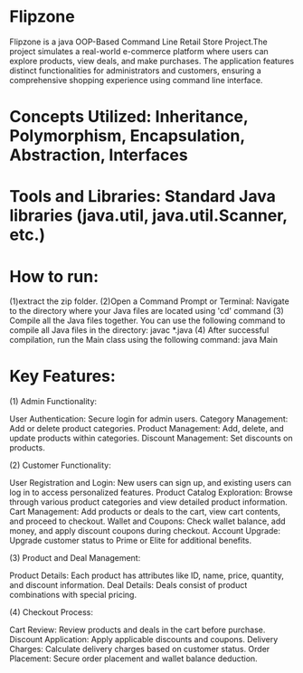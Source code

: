 # Flipzone

Flipzone is a java OOP-Based Command Line Retail Store Project.The project simulates a real-world e-commerce platform where users can explore products, view deals, and make purchases. The application features distinct functionalities for administrators and customers, ensuring a comprehensive shopping experience using command line interface.

# Concepts Utilized: Inheritance, Polymorphism, Encapsulation, Abstraction, Interfaces
# Tools and Libraries: Standard Java libraries (java.util, java.util.Scanner, etc.)

# How to run:
  (1)extract the zip folder.
  (2)Open a Command Prompt or Terminal: Navigate to the directory where your Java files are located using 'cd' command
  (3) Compile all the Java files together. You can use the following command to compile all Java files in the directory: javac *.java
  (4) After successful compilation, run the Main class using the following command: java Main



# Key Features:

 (1) Admin Functionality:

  User Authentication: Secure login for admin users.
  Category Management: Add or delete product categories.
  Product Management: Add, delete, and update products within categories.
  Discount Management: Set discounts on products.

 (2) Customer Functionality:

  User Registration and Login: New users can sign up, and existing users can log in to access personalized features.
  Product Catalog Exploration: Browse through various product categories and view detailed product information.
  Cart Management: Add products or deals to the cart, view cart contents, and proceed to checkout.
  Wallet and Coupons: Check wallet balance, add money, and apply discount coupons during checkout.
  Account Upgrade: Upgrade customer status to Prime or Elite for additional benefits.
  
 (3) Product and Deal Management:

  Product Details: Each product has attributes like ID, name, price, quantity, and discount information.
  Deal Details: Deals consist of product combinations with special pricing.

 (4) Checkout Process:

  Cart Review: Review products and deals in the cart before purchase.
  Discount Application: Apply applicable discounts and coupons.
  Delivery Charges: Calculate delivery charges based on customer status.
  Order Placement: Secure order placement and wallet balance deduction.
  


